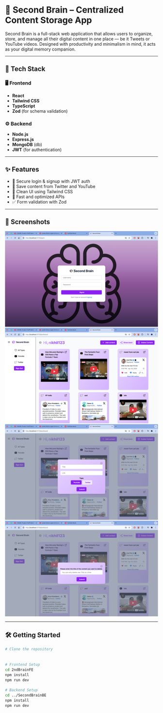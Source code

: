 # 🧠 Second Brain – Centralized Content Storage App

Second Brain is a full-stack web application that allows users to organize, store, and manage all their digital content in one place — be it Tweets or YouTube videos. Designed with productivity and minimalism in mind, it acts as your digital memory companion.

---

## 🚀 Tech Stack

### 🖥️ Frontend
- **React**
- **Tailwind CSS**
- **TypeScript**
- **Zod** (for schema validation)

### ⚙️ Backend
- **Node.js**
- **Express.js**
- **MongoDB** (db)
- **JWT** (for authentication)

---

## ✨ Features

- 🔐 Secure login & signup with JWT auth
- 📌 Save content from Twitter and YouTube
- 🧹 Clean UI using Tailwind CSS
- 🚀 Fast and optimized APIs
- ✅ Form validation with Zod

---

## 📸 Screenshots

![Add Content Modal](./assets/signin&uppage.png)
![Dashboard View](./assets/dashboard.png)
![Add Content Modal](./assets/addContent.png)
![Add Content Modal](./assets/deleteContent.png)

---

## 🛠️ Getting Started

```bash
# Clone the repository


# Frontend Setup
cd 2ndBrainFE
npm install
npm run dev

# Backend Setup
cd ../SecondBrainBE
npm install
npm run dev
